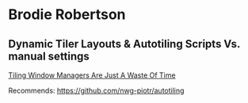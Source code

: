 # Brodie Robertson
## Dynamic Tiler Layouts & Autotiling Scripts Vs. manual settings
[Tiling Window Managers Are Just A Waste Of Time](https://youtu.be/b5kaEtv0BtE)

Recommends: https://github.com/nwg-piotr/autotiling
